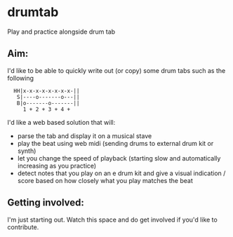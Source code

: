# drumtab
Play and practice alongside drum tab

## Aim:
I'd like to be able to quickly write out (or copy) some drum tabs such as the following

```
  HH|x-x-x-x-x-x-x-x-||
   S|----o-------o---||
   B|o-------o-------||
     1 + 2 + 3 + 4 +
```

I'd like a web based solution that will: 
- parse the tab and display it on a musical stave
- play the beat using web midi (sending drums to external drum kit or synth)
- let you change the speed of playback (starting slow and automatically increasing as you practice)
- detect notes that you play on an e drum kit and give a visual indication / score based on how closely what you play matches the beat

## Getting involved:
I'm just starting out. Watch this space and do get involved if you'd like to contribute.